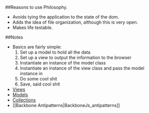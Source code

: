 ##Reasons to use Philosophy.

* Avoids tying the application to the state of the dom.
* Adds the idea of file organization, although this is very open.
* Makes life testable.

##Notes

* Basics are fairly simple:
  1. Set up a model to hold all the data
  1. Set up a view to output the information to the browser
  1. Instantiate an instance of the model class
  1. Instantiate an instance of the view class and pass the model
     instance in
  1. Do some cool shit
  1. Save, said cool shit
* [Views][1]
* [Models][2]
* [Collections][3]
* [[Backbone Antipatterns|BackboneJs_antipatterns]]

[1]: BackboneJs_views
[2]: BackboneJs_models
[3]: BackboneJs_collections
